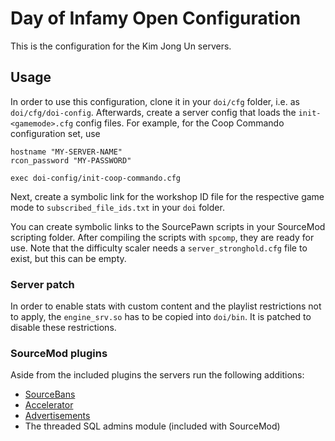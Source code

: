 # Day of Infamy Open Configuration

This is the configuration for the Kim Jong Un servers.

## Usage

In order to use this configuration, clone it in your `doi/cfg` folder, i.e. as `doi/cfg/doi-config`.
Afterwards, create a server config that loads the `init-<gamemode>.cfg` config files.
For example, for the Coop Commando configuration set, use

```
hostname "MY-SERVER-NAME"
rcon_password "MY-PASSWORD"

exec doi-config/init-coop-commando.cfg
```
Next, create a symbolic link for the workshop ID file for the respective game mode to `subscribed_file_ids.txt` in your `doi` folder.

You can create symbolic links to the SourcePawn scripts in your SourceMod scripting folder.
After compiling the scripts with `spcomp`, they are ready for use.
Note that the difficulty scaler needs a `server_stronghold.cfg` file to exist, but this can be empty.

### Server patch
In order to enable stats with custom content and the playlist restrictions not to apply, the `engine_srv.so` has to be copied into `doi/bin`. It is patched to disable these restrictions.

### SourceMod plugins
Aside from the included plugins the servers run the following additions:

- [SourceBans](https://github.com/sbpp/sourcebans-pp)
- [Accelerator](https://forums.alliedmods.net/showthread.php?t=277703)
- [Advertisements](https://forums.alliedmods.net/showthread.php?t=155705)
- The threaded SQL admins module (included with SourceMod)
